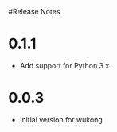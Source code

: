 #Release Notes

0.1.1
==========
- Add support for Python 3.x

0.0.3
==========
- initial version for wukong
